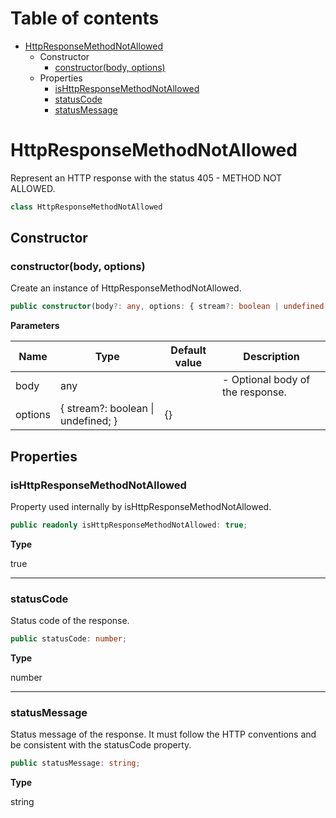 # Table of contents

* [HttpResponseMethodNotAllowed][ClassDeclaration-17]
    * Constructor
        * [constructor(body, options)][Constructor-17]
    * Properties
        * [isHttpResponseMethodNotAllowed][PropertyDeclaration-40]
        * [statusCode][PropertyDeclaration-41]
        * [statusMessage][PropertyDeclaration-42]

# HttpResponseMethodNotAllowed

Represent an HTTP response with the status 405 - METHOD NOT ALLOWED.

```typescript
class HttpResponseMethodNotAllowed
```
## Constructor

### constructor(body, options)

Create an instance of HttpResponseMethodNotAllowed.

```typescript
public constructor(body?: any, options: { stream?: boolean | undefined; } = {});
```

**Parameters**

| Name    | Type                                   | Default value | Description                      |
| ------- | -------------------------------------- | ------------- | -------------------------------- |
| body    | any                                    |               | - Optional body of the response. |
| options | { stream?: boolean &#124; undefined; } | {}            |                                  |

## Properties

### isHttpResponseMethodNotAllowed

Property used internally by isHttpResponseMethodNotAllowed.

```typescript
public readonly isHttpResponseMethodNotAllowed: true;
```

**Type**

true

----------

### statusCode

Status code of the response.

```typescript
public statusCode: number;
```

**Type**

number

----------

### statusMessage

Status message of the response. It must follow the HTTP conventions
and be consistent with the statusCode property.

```typescript
public statusMessage: string;
```

**Type**

string

[ClassDeclaration-17]: httpresponsemethodnotallowed.md#httpresponsemethodnotallowed
[Constructor-17]: httpresponsemethodnotallowed.md#constructorbody-options
[PropertyDeclaration-40]: httpresponsemethodnotallowed.md#ishttpresponsemethodnotallowed
[PropertyDeclaration-41]: httpresponsemethodnotallowed.md#statuscode
[PropertyDeclaration-42]: httpresponsemethodnotallowed.md#statusmessage